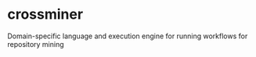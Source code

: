 # crossminer
Domain-specific language and execution engine for running workflows for repository mining 
